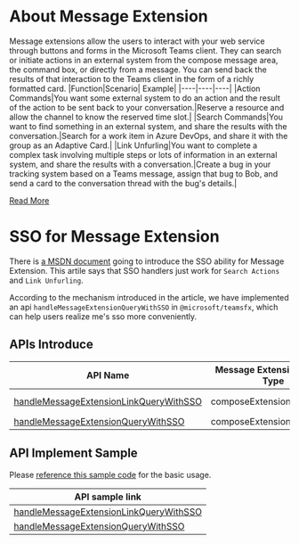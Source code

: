 # About Message Extension
Message extensions allow the users to interact with your web service through buttons and forms in the Microsoft Teams client. They can search or initiate actions in an external system from the compose message area, the command box, or directly from a message. You can send back the results of that interaction to the Teams client in the form of a richly formatted card.
|Function|Scenario|	Example|
|----|----|----|
|Action Commands|You want some external system to do an action and the result of the action to be sent back to your conversation.|Reserve a resource and allow the channel to know the reserved time slot.|
|Search Commands|You want to find something in an external system, and share the results with the conversation.|Search for a work item in Azure DevOps, and share it with the group as an Adaptive Card.|
|Link Unfurling|You want to complete a complex task involving multiple steps or lots of information in an external system, and share the results with a conversation.|Create a bug in your tracking system based on a Teams message, assign that bug to Bob, and send a card to the conversation thread with the bug's details.|

[Read More](https://learn.microsoft.com/en-us/microsoftteams/platform/messaging-extensions/what-are-messaging-extensions?tabs=dotnet)

# SSO for Message Extension
There is [a MSDN document](https://learn.microsoft.com/en-us/microsoftteams/platform/bots/how-to/authentication/bot-sso-code?tabs=cs1%2Ccs2%2Ccs3%2Ccs4&pivots=mex-app) going to introduce the SSO ability for Message Extension. This artile says that SSO handlers just work for `Search Actions` and `Link Unfurling`.

According to the mechanism introduced in the article, we have implemented an api `handleMessageExtensionQueryWithSSO` in `@microsoft/teamsfx`, which can help users realize me's sso more conveniently.

## APIs Introduce

|API Name|Message Extension Invoke Type|SDK Minimum Version|
|--|--|--|
|[handleMessageExtensionLinkQueryWithSSO](https://github.com/OfficeDev/TeamsFx/blob/dev/docs/sdk/teamsfx.handlemessageextensionlinkquerywithsso.md)|composeExtension/queryLink|2.3.1-beta.2023110805.0|
|[handleMessageExtensionQueryWithSSO](https://github.com/OfficeDev/TeamsFx/blob/dev/docs/sdk/teamsfx.handlemessageextensionquerywithsso.md)|composeExtension/query|2.0.0|

## API Implement Sample
Please [reference this sample code](https://github.com/OfficeDev/TeamsFx-Samples/blob/49179ff8f766c2f99c5fa93d97ad8939ec880056/query-org-user-with-message-extension-sso/teamsBot.ts#L32) for the basic usage.

|API sample link|
|--|
|[handleMessageExtensionLinkQueryWithSSO](https://github.com/OfficeDev/TeamsFx-Samples/blob/a2f075fb1aa64b4d2d3be413b09a2266e4042892/query-org-user-with-message-extension-sso/teamsBot.ts#L109)|
|[handleMessageExtensionQueryWithSSO](https://github.com/OfficeDev/TeamsFx-Samples/blob/a2f075fb1aa64b4d2d3be413b09a2266e4042892/query-org-user-with-message-extension-sso/teamsBot.ts#L38C18-L38C52)| 